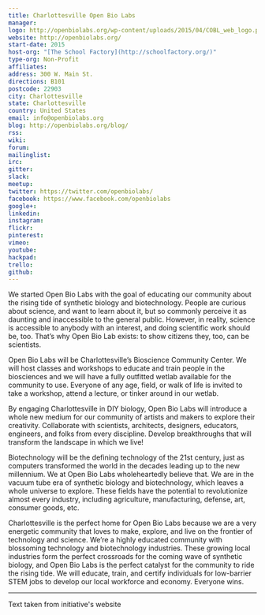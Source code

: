 ```yaml
---
title: Charlottesville Open Bio Labs
manager: 
logo: http://openbiolabs.org/wp-content/uploads/2015/04/COBL_web_logo.png
website: http://openbiolabs.org/
start-date: 2015
host-org: "[The School Factory](http://schoolfactory.org/)"
type-org: Non-Profit
affiliates: 
address: 300 W. Main St.
directions: B101
postcode: 22903
city: Charlottesville
state: Charlottesville
country: United States
email: info@openbiolabs.org
blog: http://openbiolabs.org/blog/
rss: 
wiki: 
forum: 
mailinglist: 
irc: 
gitter: 
slack: 
meetup: 
twitter: https://twitter.com/openbiolabs/
facebook: https://www.facebook.com/openbiolabs
google+: 
linkedin: 
instagram: 
flickr: 
pinterest: 
vimeo: 
youtube: 
hackpad: 
trello: 
github: 
---
```


We started Open Bio Labs with the goal of educating our community about the rising tide of synthetic biology and biotechnology. People are curious about science, and want to learn about it, but so commonly perceive it as daunting and inaccessible to the general public. However, in reality, science is accessible to anybody with an interest, and doing scientific work should be, too. That’s why Open Bio Lab exists: to show citizens they, too, can be scientists.

Open Bio Labs will be Charlottesville’s Bioscience Community Center.  We will host classes and workshops to educate and train people in the biosciences and we will have a fully outfitted wetlab available for the community to use. Everyone of any age, field, or walk of life is invited to take a workshop, attend a lecture, or tinker around in our wetlab.

By engaging Charlottesville in DIY biology, Open Bio Labs will introduce a whole new medium for our community of artists and makers to explore their creativity. Collaborate with scientists, architects, designers, educators, engineers, and folks from every discipline. Develop breakthroughs that will transform the landscape in which we live!

Biotechnology will be the defining technology of the 21st century, just as computers transformed the world in the decades leading up to the new millennium. We at Open Bio Labs wholeheartedly believe that. We are in the vacuum tube era of synthetic biology and biotechnology, which leaves a whole universe to explore. These fields have the potential to revolutionize almost every industry, including agriculture, manufacturing, defense, art, consumer goods, etc.

Charlottesville is the perfect home for Open Bio Labs because we are a very energetic community that loves to make, explore, and live on the frontier of technology and science. We’re a highly educated community with blossoming technology and biotechnology industries. These growing local industries form the perfect crossroads for the coming wave of synthetic biology, and Open Bio Labs is the perfect catalyst for the community to ride the rising tide. We will educate, train, and certify individuals for low-barrier STEM jobs to develop our local workforce and economy. Everyone wins.

---
Text taken from initiative's website
